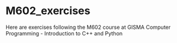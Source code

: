 # M602_exercises
Here are exercises following the M602 course at GISMA Computer Programming - Introduction to C++ and Python
